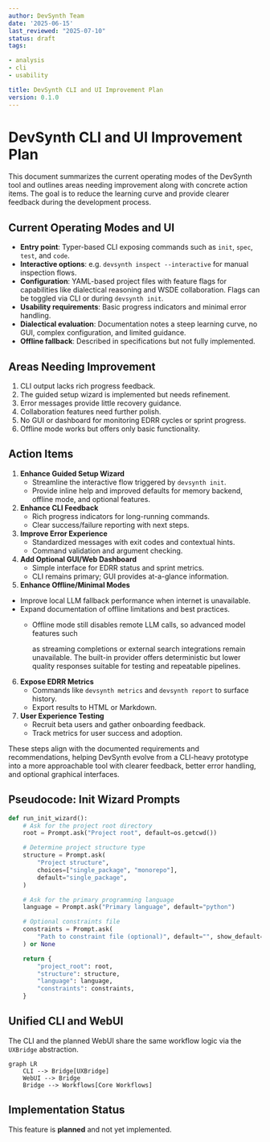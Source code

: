 ```yaml
---
author: DevSynth Team
date: '2025-06-15'
last_reviewed: "2025-07-10"
status: draft
tags:

- analysis
- cli
- usability

title: DevSynth CLI and UI Improvement Plan
version: 0.1.0
---
```


# DevSynth CLI and UI Improvement Plan

This document summarizes the current operating modes of the DevSynth tool and outlines areas needing improvement along with concrete action items. The goal is to reduce the learning curve and provide clearer feedback during the development process.

## Current Operating Modes and UI

- **Entry point**: Typer-based CLI exposing commands such as `init`, `spec`, `test`, and `code`.
- **Interactive options**: e.g. `devsynth inspect --interactive` for manual inspection flows.
- **Configuration**: YAML-based project files with feature flags for capabilities like dialectical reasoning and WSDE collaboration. Flags can be toggled via CLI or during `devsynth init`.
- **Usability requirements**: Basic progress indicators and minimal error handling.
- **Dialectical evaluation**: Documentation notes a steep learning curve, no GUI, complex configuration, and limited guidance.
- **Offline fallback**: Described in specifications but not fully implemented.


## Areas Needing Improvement

1. CLI output lacks rich progress feedback.
2. The guided setup wizard is implemented but needs refinement.
3. Error messages provide little recovery guidance.
4. Collaboration features need further polish.
5. No GUI or dashboard for monitoring EDRR cycles or sprint progress.
6. Offline mode works but offers only basic functionality.


## Action Items

1. **Enhance Guided Setup Wizard**
   - Streamline the interactive flow triggered by `devsynth init`.
   - Provide inline help and improved defaults for memory backend, offline mode, and optional features.
2. **Enhance CLI Feedback**
   - Rich progress indicators for long-running commands.
   - Clear success/failure reporting with next steps.
3. **Improve Error Experience**
   - Standardized messages with exit codes and contextual hints.
   - Command validation and argument checking.
4. **Add Optional GUI/Web Dashboard**
   - Simple interface for EDRR status and sprint metrics.
   - CLI remains primary; GUI provides at-a-glance information.
5. **Enhance Offline/Minimal Modes**
 - Improve local LLM fallback performance when internet is unavailable.
 - Expand documentation of offline limitations and best practices.
    - Offline mode still disables remote LLM calls, so advanced model features such

      as streaming completions or external search integrations remain unavailable.
      The built-in provider offers deterministic but lower quality responses
      suitable for testing and repeatable pipelines.

6. **Expose EDRR Metrics**
   - Commands like `devsynth metrics` and `devsynth report` to surface history.
   - Export results to HTML or Markdown.
7. **User Experience Testing**
   - Recruit beta users and gather onboarding feedback.
   - Track metrics for user success and adoption.


These steps align with the documented requirements and recommendations, helping DevSynth evolve from a CLI-heavy prototype into a more approachable tool with clearer feedback, better error handling, and optional graphical interfaces.

## Pseudocode: Init Wizard Prompts

```python
def run_init_wizard():
    # Ask for the project root directory
    root = Prompt.ask("Project root", default=os.getcwd())

    # Determine project structure type
    structure = Prompt.ask(
        "Project structure",
        choices=["single_package", "monorepo"],
        default="single_package",
    )

    # Ask for the primary programming language
    language = Prompt.ask("Primary language", default="python")

    # Optional constraints file
    constraints = Prompt.ask(
        "Path to constraint file (optional)", default="", show_default=False
    ) or None

    return {
        "project_root": root,
        "structure": structure,
        "language": language,
        "constraints": constraints,
    }
```

## Unified CLI and WebUI

The CLI and the planned WebUI share the same workflow logic via the `UXBridge` abstraction.

```mermaid
graph LR
    CLI --> Bridge[UXBridge]
    WebUI --> Bridge
    Bridge --> Workflows[Core Workflows]
```
## Implementation Status

This feature is **planned** and not yet implemented.

